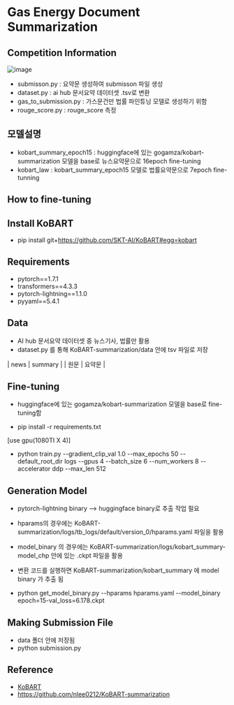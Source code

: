 # Gas Energy Document Summarization

## Competition Information
![image](https://user-images.githubusercontent.com/72617445/232245131-290c8c85-529c-4562-ad97-ba6a00009946.png)



- submisson.py : 요약문 생성하여 submisson 파일 생성
- dataset.py : ai hub 문서요약 데이터셋 .tsv로 변환
- gas_to_submission.py : 가스문건만 법률 파인튜닝 모델로 생성하기 위함
- rouge_score.py : rouge_score 측정

## 모델설명
- kobart_summary_epoch15 : huggingface에 있는 gogamza/kobart-summarization 모델을 base로 뉴스요약문으로 16epoch fine-tuning
- kobart_law : kobart_summary_epoch15 모델로 법률요약문으로 7epoch fine-tunning

## How to fine-tuning
## Install KoBART
- pip install git+https://github.com/SKT-AI/KoBART#egg=kobart

## Requirements
- pytorch==1.7.1
- transformers==4.3.3
- pytorch-lightning==1.1.0
- pyyaml==5.4.1

## Data
- AI hub 문서요약 데이터셋 중 뉴스기사, 법률만 활용
- dataset.py 를 통해 KoBART-summarization/data 안에 tsv 파일로 저장
  
|  news  | summary |
|  원문   |  요약문   |  

## Fine-tuning
- huggingface에 있는 gogamza/kobart-summarization 모델을 base로 fine-tuning함

- pip install -r requirements.txt

[use gpu(1080TI X 4)]
- python train.py --gradient_clip_val 1.0 --max_epochs 50 --default_root_dir logs --gpus 4 --batch_size 6 --num_workers 8 --accelerator ddp --max_len 512

## Generation Model
- pytorch-lightning binary --> huggingface binary로 추출 작업 필요
- hparams의 경우에는 KoBART-summarization/logs/tb_logs/default/version_0/hparams.yaml 파일을 활용
- model_binary 의 경우에는 KoBART-summarization/logs/kobart_summary-model_chp 안에 있는 .ckpt 파일을 활용
- 변환 코드를 실행하면 KoBART-summarization/kobart_summary 에 model binary 가 추출 됨

- python get_model_binary.py --hparams hparams.yaml --model_binary epoch=15-val_loss=6.178.ckpt

## Making Submission File
- data 폴더 안에 저장됨
- python submission.py

## Reference
- [KoBART](https://github.com/SKT-AI/KoBART)
- https://github.com/nlee0212/KoBART-summarization
